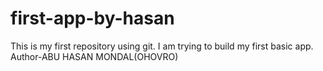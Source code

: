 # first-app-by-hasan
This is my first repository using git. I am trying to build my first basic app.
Author-ABU HASAN MONDAL(OHOVRO)
